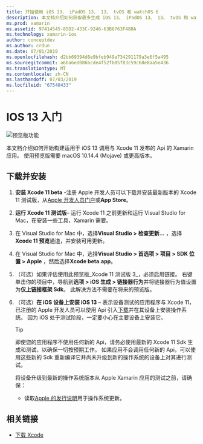 ```yaml
---
title: 开始使用 iOS 13、 iPadOS 13、 13、 tvOS 和 watchOS 6
description: 本文档介绍如何获取最多生成 iOS 13、 iPadOS 13、 13、 tvOS 和 watchOS 6 使用 Xamarin 的应用设置。 它讨论了如何下载 Xcode 11 和适用于 Mac 和 Visual Studio 2019 更新 Visual Studio。
ms.prod: xamarin
ms.assetid: 97414545-85D2-433C-9246-63B6763F488A
ms.technology: xamarin-ios
author: conceptdev
ms.author: crdun
ms.date: 07/01/2019
ms.openlocfilehash: d2bb69394d8e9bfeb949a734291179a3e6f5a495
ms.sourcegitcommit: a6ba6ed086bcde4f52fb05f83c59c68e8aa5e436
ms.translationtype: MT
ms.contentlocale: zh-CN
ms.lasthandoff: 07/03/2019
ms.locfileid: "67540433"
---
```

# <a name="get-started-with-ios-13"></a>IOS 13 入门

![预览版功能](~/media/shared/preview.png)

本文档介绍如何开始构建适用于 iOS 13 调用与 Xcode 11 发布的 Api 的 Xamarin 应用。 使用预览版需要 macOS 10.14.4 (Mojave) 或更高版本。

## <a name="download-and-install"></a>下载并安装

1. **安装 Xcode 11 beta** -注册 Apple 开发人员可以下载并安装最新版本的 Xcode 11 测试版，从[Apple 开发人员门户](https://developer.apple.com/download/)或**App Store**。

2. **运行 Xcode 11 测试版**– 运行 Xcode 11 之前更新和运行 Visual Studio for Mac，在安装一些工具，Xamarin 需要。

3. 在 Visual Studio for Mac 中，选择**Visual Studio > 检查更新...** ，选择**Xcode 11 预览**通道，并安装可用更新。

4. 在 Visual Studio for Mac 中，选择**Visual Studio > 首选项 > 项目 > SDK 位置 > Apple** ，然后选择**Xcode beta.app**。

5. （可选）如果评估使用此预览版_Xcode 11 测试版 3_，必须启用链接。 右键单击你的项目中，导航到**选项 > iOS 生成 > 链接器行为**并将链接器行为值设置为**仅上链接框架 Sdk**。 此解决方法不需要在将来的预览版。

6. （可选）**在 iOS 设备上安装 iOS 13** – 表示设备测试的应用程序与 Xcode 11，已注册的 Apple 开发人员可以使用 Api 引入[下载](https://developer.apple.com/download)并在其设备上安装操作系统。 因为 iOS 处于测试阶段，一定要小心在主要设备上安装它。

   > [!TIP]
   > 即使您的应用程序不使用任何新的 Api，请务必使用最新的 Xcode 11 Sdk 生成和测试，以确保一切按预期工作。 如果应用不会调用任何新的 Api，可以使用这些新的 Sdk 重新编译它并尚未升级到新的操作系统的设备上对其进行测试。
   >
   > 将设备升级到最新的操作系统版本从 Apple Xamarin 应用的测试之前，请确保：
   >
   > - 读取[Apple 的发行说明](https://developer.apple.com/download/)用于操作系统更新。

## <a name="related-links"></a>相关链接

- [下载 Xcode](https://developer.apple.com/download/)
